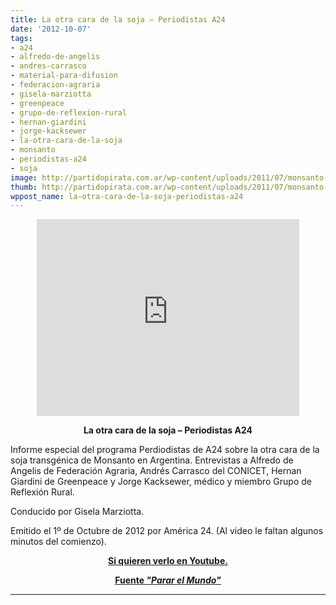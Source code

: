 ```yaml
---
title: La otra cara de la soja – Periodistas A24
date: '2012-10-07'
tags:
- a24
- alfredo-de-angelis
- andres-carrasco
- material-para-difusion
- federacion-agraria
- gisela-marziotta
- greenpeace
- grupo-de-reflexion-rural
- hernan-giardini
- jorge-kacksewer
- la-otra-cara-de-la-soja
- monsanto
- periodistas-a24
- soja
image: http://partidopirata.com.ar/wp-content/uploads/2011/07/monsanto-skull-and-bones1.jpg
thumb: http://partidopirata.com.ar/wp-content/uploads/2011/07/monsanto-skull-and-bones1-150x150.jpg
wppost_name: la-otra-cara-de-la-soja-periodistas-a24
---
```


<center>
<iframe src="http://www.youtube.com/embed/94y78ff2r04" frameborder="0" width="420" height="315"></iframe></center>
<p style="text-align: center;"><strong>La otra cara de la soja – Periodistas A24</strong></p>
Informe especial del programa Perdiodistas de A24 sobre la otra cara de la soja transgénica de Monsanto en Argentina. Entrevistas a Alfredo de Angelis de Federación Agraria, Andrés Carrasco del CONICET, Hernan Giardini de Greenpeace y Jorge Kacksewer, médico y miembro Grupo de Reflexión Rural.

Conducido por Gisela Marziotta.

Emitido el 1º de Octubre de 2012 por América 24.
(Al video le faltan algunos minutos del comienzo).
<p style="text-align: center;"><strong><a href="http://youtu.be/94y78ff2r04" target="_blank">Si quieren verlo en Youtube.</a></strong></p>
<p style="text-align: center;"><strong><a href="http://www.pararelmundo.com/videos/otra-cara-soja-periodistas-a24/" target="_blank">Fuente <em>"Parar el Mundo"</em></a></strong></p>


<hr />
